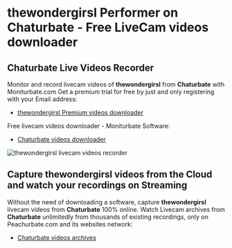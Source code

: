 # thewondergirsl Performer on Chaturbate - Free LiveCam videos downloader

## Chaturbate Live Videos Recorder

Monitor and record livecam videos of **thewondergirsl** from **Chaturbate** with Moniturbate.com
Get a premium trial for free by just and only registering with your Email address:
* [thewondergirsl Premium videos downloader](https://moniturbate.com/request-demo-licence-key.html)

Free livecam videos downloader - Moniturbate Software:
* [Chaturbate videos downloader](https://moniturbate.com/moniturbate-download-software.html)

![thewondergirsl livecam videos recorder](https://peachurnet.com/templates/moniturbate-software.png)


## Capture thewondergirsl videos from the Cloud and watch your recordings on Streaming

Without the need of downloading a software, capture **thewondergirsl** livecam videos from **Chaturbate** 100% online.
Watch Livecam archives from **Chaturbate** unlimitedly from thousands of existing recordings, only on Peachurbate.com and its websites network:
* [Chaturbate videos archives](https://peachurnet.com/)